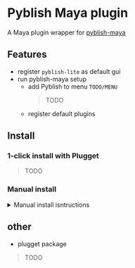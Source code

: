 # Pyblish Maya plugin

A Maya plugin wrapper for [pyblish-maya](https://github.com/pyblish/pyblish-maya)  

## Features

- register `pyblish-lite` as default gui
- run pyblish-maya setup
    - add Pyblish to menu `TODO/MENU`
      > TODO
    - register default plugins

## Install
### 1-click install with Plugget
> TODO

### Manual install
<details>
<summary>Manual install isntructions </summary>
1. install dependencies to `Documents/Maya/scripts`
    
```
python -m pip install pyblish-lite, pyblish-maya --target "C:/Users/%username%/Documents/Maya/scripts"
```

(To install for a specific Maya version only, e.g. 2022, replace `Maya/scripts` with `Maya/2022/scripts`)

2. install plugin (from repo) without dependencies to `Documents/Maya/plug-ins`

```
python -m pip --no-dependencies install https://github.com/hannesdelbeke/pyblish-maya-plugin/archive/refs/heads/main.zip --target "C:/Users/%username%/Documents/Maya/plug-ins"
```

3. Open the plugin manager, and load the plugin.
4. A new menu should show `Tools`, open the window from here.
</details>


## other
- plugget package
> TODO
